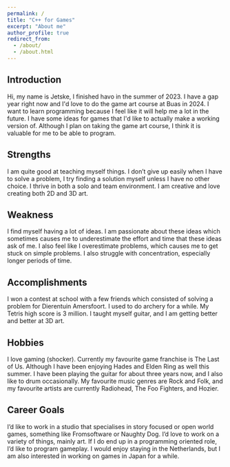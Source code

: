 ```yaml
---
permalink: /
title: "C++ for Games"
excerpt: "About me"
author_profile: true
redirect_from: 
  - /about/
  - /about.html
---
```


## Introduction

Hi, my name is Jetske, I finished havo in the summer of 2023. I have a gap year right now and I'd love to do the game art course at Buas in 2024. I want to learn programming because I feel like it will help me a lot in the future. I have some ideas for games that I'd like to actually make a working version of. Although I plan on taking the game art course, I think it is valuable for me to be able to program. 

## Strengths

I am quite good at teaching myself things. I don’t give up easily when I have to solve a problem, I try finding a solution myself unless I have no other choice. I thrive in both a solo and team environment. I am creative and love creating both 2D and 3D art.

## Weakness

I find myself having a lot of ideas. I am passionate about these ideas which sometimes causes me to underestimate the effort and time that these ideas ask of me. I also feel like I overestimate problems, which causes me to get stuck on simple problems. I also struggle with concentration, especially longer periods of time.

## Accomplishments

I won a contest at school with a few friends which consisted of solving a problem for Dierentuin Amersfoort. I used to do archery for a while. My Tetris high score is 3 million.
I taught myself guitar, and I am getting better and better at 3D art.


## Hobbies

I love gaming (shocker). Currently my favourite game franchise is The Last of Us. Although I have been enjoying Hades and Elden Ring as well this summer. I have been playing the guitar for about three years now, and I also like to drum occasionally. My favourite music genres are Rock and Folk, and my favourite artists are currently Radiohead, The Foo Fighters, and Hozier.


## Career Goals

I’d like to work in a studio that specialises in story focused or open world games, something like Fromsoftware or Naughty Dog. I’d love to work on a variety of things, mainly art. If I do end up in a programming oriented role, I’d like to program gameplay. I would enjoy staying in the Netherlands, but I am also interested in working on games in Japan for a while.

